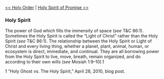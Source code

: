 [<< Holy Order](Holy%20Order.md)  |  [Holy Spirit of Promise >>](Holy%20Spirit%20of%20Promise.md)

### Holy Spirit
The power of God which fills the immensity of space (*see* T&C 86:1). Sometimes the Holy Spirit is called the “Light of Christ” rather than the Holy Spirit (*see* T&C 86:1). The relationship between the Holy Spirit or Light of Christ and every living thing, whether a planet, plant, animal, human, or ecosystem is direct, immediate, and continual. They are all borrowing power from the Holy Spirit to live, move, breath, remain organized, and do according to their own wills (*see* Mosiah 1:9–10).1



1 “Holy Ghost vs. The Holy Spirit,” April 28, 2010, blog post.